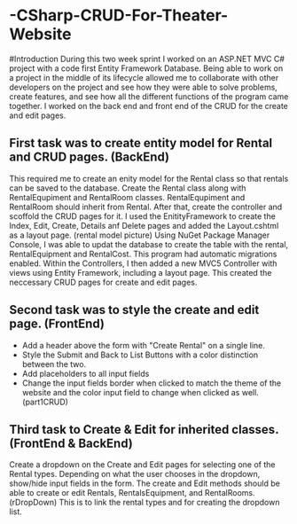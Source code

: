 # -CSharp-CRUD-For-Theater-Website

#Introduction
During this two week sprint I worked on an ASP.NET MVC C# project with a code first Entity Framework Database. Being able to work on a project in the middle of its lifecycle allowed me to collaborate with other developers on the project and see how they were able to solve problems, create features, and see how all the different functions of the program came together. I worked on the back end and front end of the CRUD for the create and edit pages.

## First task was to create entity model for Rental and CRUD pages. (BackEnd)
This required me to create an enity model for the Rental class so that rentals can be saved to the database. Create the Rental class along with RentalEqupiment and RentalRoom classes. RentalEqupiment and RentalRoom should inherit from Rental. After that, create the controller and scoffold the CRUD pages for it. I used the EnitityFramework to create the Index, Edit, Create, Details anf Delete pages and added the Layout.cshtml as a layout page. 
(rental model picture)
Using NuGet Package Manager Console, I was able to updat the database to create the table with the rental, RentalEquipment and RentalCost. This program had automatic migrations enabled. Within the Controllers, I then added a new MVC5 Controller with views using Entity Framework, including a layout page. This created the neccessary CRUD pages for create and edit pages.

## Second task was to style the create and edit page. (FrontEnd)
- Add a header above the form with "Create Rental" on a single line.
- Style the Submit and Back to List Buttons with a color distinction between the two.
- Add placeholders to all input fields
- Change the input fields border when clicked to match the theme of the website and the color input field to change when clicked as well.
(part1CRUD)

## Third task to Create & Edit for inherited classes. (FrontEnd & BackEnd)
Create a dropdown on the Create and Edit pages for selecting one of the Rental types. Depending on what the user chooses in the dropdown, show/hide input fields in the form. The create and Edit methods should be able to create or edit Rentals, RentalsEquipment, and RentalRooms.
(rDropDown) This is to link the rental types and for creating the dropdown list.

